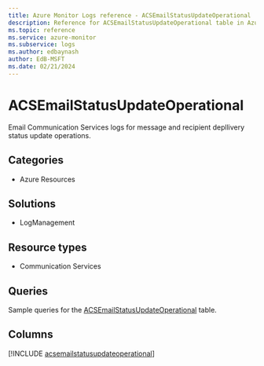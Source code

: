 ```yaml
---
title: Azure Monitor Logs reference - ACSEmailStatusUpdateOperational
description: Reference for ACSEmailStatusUpdateOperational table in Azure Monitor Logs.
ms.topic: reference
ms.service: azure-monitor
ms.subservice: logs
ms.author: edbaynash
author: EdB-MSFT
ms.date: 02/21/2024
---
```


# ACSEmailStatusUpdateOperational

Email Communication Services logs for message and recipient depllivery status update operations.


## Categories

- Azure Resources

## Solutions

- LogManagement

## Resource types

- Communication Services

## Queries

 Sample queries for the [ACSEmailStatusUpdateOperational](/azure/azure-monitor/reference/queries/acsemailstatusupdateoperational) table.


## Columns
  
[!INCLUDE [acsemailstatusupdateoperational](.././tables/includes/acsemailstatusupdateoperational-include.md)]
